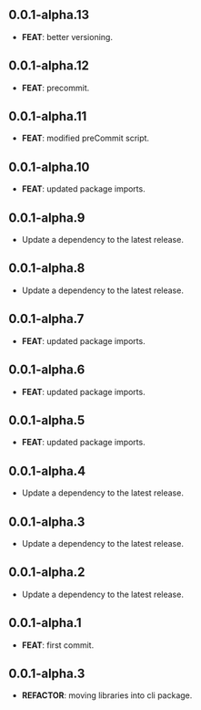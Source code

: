 ## 0.0.1-alpha.13

 - **FEAT**: better versioning.

## 0.0.1-alpha.12

 - **FEAT**: precommit.

## 0.0.1-alpha.11

 - **FEAT**: modified preCommit script.

## 0.0.1-alpha.10

 - **FEAT**: updated package imports.

## 0.0.1-alpha.9

 - Update a dependency to the latest release.

## 0.0.1-alpha.8

 - Update a dependency to the latest release.

## 0.0.1-alpha.7

 - **FEAT**: updated package imports.

## 0.0.1-alpha.6

 - **FEAT**: updated package imports.

## 0.0.1-alpha.5

 - **FEAT**: updated package imports.

## 0.0.1-alpha.4

 - Update a dependency to the latest release.

## 0.0.1-alpha.3

 - Update a dependency to the latest release.

## 0.0.1-alpha.2

 - Update a dependency to the latest release.

## 0.0.1-alpha.1

 - **FEAT**: first commit.

## 0.0.1-alpha.3

 - **REFACTOR**: moving libraries into cli package.

